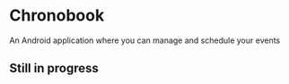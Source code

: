 # Chronobook
An Android application where you can manage and schedule your events

## Still in progress
